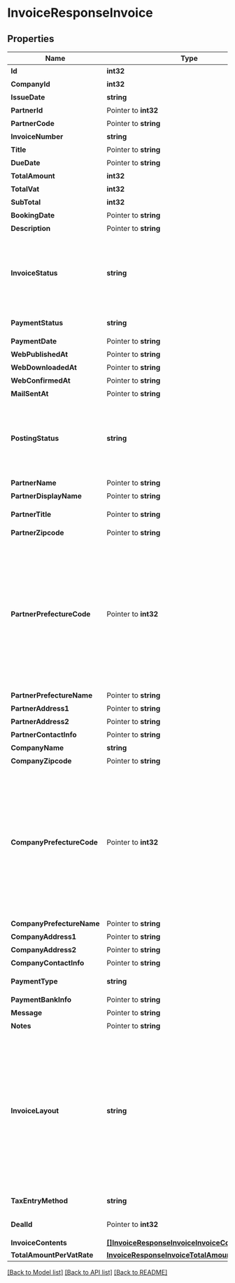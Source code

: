 # InvoiceResponseInvoice

## Properties

Name | Type | Description | Notes
------------ | ------------- | ------------- | -------------
**Id** | **int32** | 請求書ID | 
**CompanyId** | **int32** | 事業所ID | 
**IssueDate** | **string** | 請求日 (yyyy-mm-dd) | 
**PartnerId** | Pointer to **int32** | 取引先ID | 
**PartnerCode** | Pointer to **string** | 取引先コード | [optional] 
**InvoiceNumber** | **string** | 請求書番号 | 
**Title** | Pointer to **string** | タイトル | [optional] 
**DueDate** | Pointer to **string** | 期日 (yyyy-mm-dd) | [optional] 
**TotalAmount** | **int32** | 合計金額 | 
**TotalVat** | **int32** | 合計金額 | [optional] 
**SubTotal** | **int32** | 小計 | [optional] 
**BookingDate** | Pointer to **string** | 売上計上日 | [optional] 
**Description** | Pointer to **string** | 概要 | [optional] 
**InvoiceStatus** | **string** | 請求書ステータス  (draft: 下書き, applying: 申請中, remanded: 差し戻し, rejected: 却下, approved: 承認済み, submitted: 送付済み, unsubmitted: 請求書の承認フローが無効の場合のみ、unsubmitted（送付待ち）の値をとります) | 
**PaymentStatus** | **string** | 入金ステータス  (unsettled: 入金待ち, settled: 入金済み) | [optional] 
**PaymentDate** | Pointer to **string** | 入金日 | [optional] 
**WebPublishedAt** | Pointer to **string** | Web共有日時(最新) | [optional] 
**WebDownloadedAt** | Pointer to **string** | Web共有ダウンロード日時(最新) | [optional] 
**WebConfirmedAt** | Pointer to **string** | Web共有取引先確認日時(最新) | [optional] 
**MailSentAt** | Pointer to **string** | メール送信日時(最新) | [optional] 
**PostingStatus** | **string** | 郵送ステータス(unrequested: リクエスト前, preview_registered: プレビュー登録, preview_failed: プレビュー登録失敗, ordered: 注文中, order_failed: 注文失敗, printing: 印刷中, canceled: キャンセル, posted: 投函済み) | 
**PartnerName** | Pointer to **string** | 取引先名 | [optional] 
**PartnerDisplayName** | Pointer to **string** | 請求書に表示する取引先名 | [optional] 
**PartnerTitle** | Pointer to **string** | 敬称（御中、様、(空白)の3つから選択） | [optional] 
**PartnerZipcode** | Pointer to **string** | 郵便番号 | [optional] 
**PartnerPrefectureCode** | Pointer to **int32** | 都道府県コード（0:北海道、1:青森、2:岩手、3:宮城、4:秋田、5:山形、6:福島、7:茨城、8:栃木、9:群馬、10:埼玉、11:千葉、12:東京、13:神奈川、14:新潟、15:富山、16:石川、17:福井、18:山梨、19:長野、20:岐阜、21:静岡、22:愛知、23:三重、24:滋賀、25:京都、26:大阪、27:兵庫、28:奈良、29:和歌山、30:鳥取、31:島根、32:岡山、33:広島、34:山口、35:徳島、36:香川、37:愛媛、38:高知、39:福岡、40:佐賀、41:長崎、42:熊本、43:大分、44:宮崎、45:鹿児島、46:沖縄 | [optional] 
**PartnerPrefectureName** | Pointer to **string** | 都道府県 | [optional] 
**PartnerAddress1** | Pointer to **string** | 市区町村・番地 | [optional] 
**PartnerAddress2** | Pointer to **string** | 建物名・部屋番号など | [optional] 
**PartnerContactInfo** | Pointer to **string** | 取引先担当者名 | [optional] 
**CompanyName** | **string** | 事業所名 | 
**CompanyZipcode** | Pointer to **string** | 郵便番号 | [optional] 
**CompanyPrefectureCode** | Pointer to **int32** | 都道府県コード（0:北海道、1:青森、2:岩手、3:宮城、4:秋田、5:山形、6:福島、7:茨城、8:栃木、9:群馬、10:埼玉、11:千葉、12:東京、13:神奈川、14:新潟、15:富山、16:石川、17:福井、18:山梨、19:長野、20:岐阜、21:静岡、22:愛知、23:三重、24:滋賀、25:京都、26:大阪、27:兵庫、28:奈良、29:和歌山、30:鳥取、31:島根、32:岡山、33:広島、34:山口、35:徳島、36:香川、37:愛媛、38:高知、39:福岡、40:佐賀、41:長崎、42:熊本、43:大分、44:宮崎、45:鹿児島、46:沖縄 | [optional] 
**CompanyPrefectureName** | Pointer to **string** | 都道府県 | [optional] 
**CompanyAddress1** | Pointer to **string** | 市区町村・番地 | [optional] 
**CompanyAddress2** | Pointer to **string** | 建物名・部屋番号など | [optional] 
**CompanyContactInfo** | Pointer to **string** | 事業所担当者名 | [optional] 
**PaymentType** | **string** | 支払方法 (振込: transfer, 引き落とし: direct_debit) | 
**PaymentBankInfo** | Pointer to **string** | 支払口座 | [optional] 
**Message** | Pointer to **string** | メッセージ | [optional] 
**Notes** | Pointer to **string** | 備考 | [optional] 
**InvoiceLayout** | **string** | 請求書レイアウト * &#x60;default_classic&#x60; - レイアウト１/クラシック (デフォルト)  * &#x60;standard_classic&#x60; - レイアウト２/クラシック  * &#x60;envelope_classic&#x60; - 封筒１/クラシック  * &#x60;carried_forward_standard_classic&#x60; - レイアウト３（繰越金額欄あり）/クラシック  * &#x60;carried_forward_envelope_classic&#x60; - 封筒２（繰越金額欄あり）/クラシック  * &#x60;default_modern&#x60; - レイアウト１/モダン  * &#x60;standard_modern&#x60; - レイアウト２/モダン  * &#x60;envelope_modern&#x60; - 封筒/モダン | 
**TaxEntryMethod** | **string** | 請求書の消費税計算方法(inclusive: 内税, exclusive: 外税) | 
**DealId** | Pointer to **int32** | 取引ID (invoice_statusがsubmitted, unsubmittedの時IDが表示されます) | [optional] 
**InvoiceContents** | [**[]InvoiceResponseInvoiceInvoiceContents**](invoiceResponse_invoice_invoice_contents.md) | 請求内容 | [optional] 
**TotalAmountPerVatRate** | [**InvoiceResponseInvoiceTotalAmountPerVatRate**](invoiceResponse_invoice_total_amount_per_vat_rate.md) |  | 

[[Back to Model list]](../README.md#documentation-for-models) [[Back to API list]](../README.md#documentation-for-api-endpoints) [[Back to README]](../README.md)


